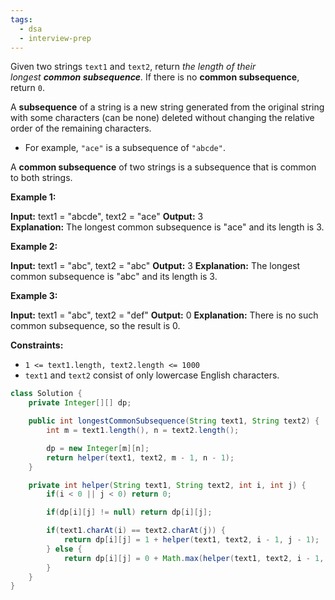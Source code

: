 ```yaml
---
tags:
  - dsa
  - interview-prep
---
```

Given two strings `text1` and `text2`, return _the length of their longest **common subsequence**._ If there is no **common subsequence**, return `0`.

A **subsequence** of a string is a new string generated from the original string with some characters (can be none) deleted without changing the relative order of the remaining characters.

- For example, `"ace"` is a subsequence of `"abcde"`.

A **common subsequence** of two strings is a subsequence that is common to both strings.

**Example 1:**

**Input:** text1 = "abcde", text2 = "ace" 
**Output:** 3  
**Explanation:** The longest common subsequence is "ace" and its length is 3.

**Example 2:**

**Input:** text1 = "abc", text2 = "abc"
**Output:** 3
**Explanation:** The longest common subsequence is "abc" and its length is 3.

**Example 3:**

**Input:** text1 = "abc", text2 = "def"
**Output:** 0
**Explanation:** There is no such common subsequence, so the result is 0.

**Constraints:**

- `1 <= text1.length, text2.length <= 1000`
- `text1` and `text2` consist of only lowercase English characters.

```Java
class Solution {
    private Integer[][] dp;

    public int longestCommonSubsequence(String text1, String text2) {
        int m = text1.length(), n = text2.length();

        dp = new Integer[m][n];
        return helper(text1, text2, m - 1, n - 1);
    }

    private int helper(String text1, String text2, int i, int j) {
        if(i < 0 || j < 0) return 0;

        if(dp[i][j] != null) return dp[i][j];

        if(text1.charAt(i) == text2.charAt(j)) {
            return dp[i][j] = 1 + helper(text1, text2, i - 1, j - 1);
        } else {
            return dp[i][j] = 0 + Math.max(helper(text1, text2, i - 1, j), helper(text1, text2, i, j - 1));
        }
    }
}
```
